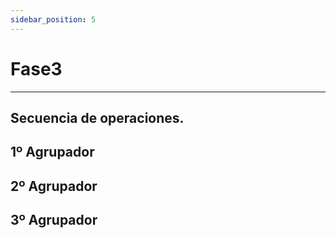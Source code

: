 ```yaml
---
sidebar_position: 5
---
```


# Fase3
---
 
## Secuencia de operaciones.

## 1º Agrupador
## 2º Agrupador
## 3º Agrupador 